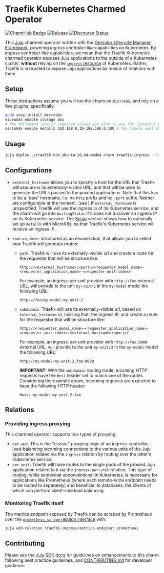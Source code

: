 # Traefik Kubernetes Charmed Operator

[![CharmHub Badge](https://charmhub.io/traefik-k8s/badge.svg)](https://charmhub.io/traefik-k8s)
[![Release](https://github.com/canonical/traefik-k8s-operator/actions/workflows/release.yaml/badge.svg)](https://github.com/canonical/traefik-k8s-operator/actions/workflows/release.yaml)
[![Discourse Status](https://img.shields.io/discourse/status?server=https%3A%2F%2Fdiscourse.charmhub.io&style=flat&label=CharmHub%20Discourse)](https://discourse.charmhub.io)

This [Juju](https://juju.is) charmed operator written with the [Operator Lifecycle Manager Framework](https://juju.is/docs/olm), powering _ingress controller-like_ capabilities on Kubernetes.
By _ingress controller-like_ capabilities, we mean that the Traefik Kubernetes charmed operator exposes Juju applications to the outside of a Kubernetes cluster, **without** relying on the [`ingress` resource](https://kubernetes.io/docs/concepts/services-networking/ingress/) of Kubernetes.
Rather, Traefik is instructed to expose Juju applications by means of relations with them.

## Setup

These instructions assume you will run the charm on [`microk8s`](https://microk8s.io), and rely on a few plugins, specifically:

```sh
sudo snap install microk8s
microk8s enable storage dns
# The following line is required unless you plan to use the `external_hostname` configuration option
microk8s enable metallb 192.168.0.10-192.168.0.100 # You likely want change these IP ranges
```

## Usage

```sh
juju deploy ./traefik-k8s_ubuntu-20.04-amd64.charm traefik-ingress --trust --resource traefik-image=ghcr.io/canonical/traefik:2.10.4
```

## Configurations

* `external_hostname` allows you to specify a host for the URL that Traefik will assume is its externally-visible URL, and that will be used to generate the URLs passed to the proxied applications. Note that this has to be a 'bare' hostname, i.e. no `http` prefix and no `:port` suffix. Neither are configurable at the moment. (see )
  If `external_hostname` is unspecified, Traefik will use the ingress ip of its Kubernetes service, and the charm will go into `WaitingStatus` if it does not discover an ingress IP on its Kubernetes service.
  The [Setup](#setup) section shows how to optionally set up `metallb` with MicroK8s, so that Traefik's Kubernetes service will receive an ingress IP.

* `routing_mode`: structured as an enumeration, that allows you to select how Traefik will generate routes:
  * `path`: Traefik will use its externally-visible url and create a route for the requester that will be structure like:

    ```
    http://<external_hostname>:<port>/<requester_model_name>-<requester_application_name>-<requester-unit-index>
    ```

    For example, an ingress-per-unit provider with `http://foo` external URL, will provide to the unit `my-unit/2` in the `my-model` model the following URL:

    ```
    http://foo/my-model-my-unit-2
    ```

  * `subdomain`: Traefik will use its externally-visible url, based on `external_hostname` or, missing that, the ingress IP, and create a route for the requester that will be structure like:

    ```
    http://<requester_model_name>-<requester_application_name>-<requester-unit-index>.<external_hostname>:<port>/
    ```

    For example, an ingress-per-unit provider with `http://foo:8080` external URL, will provide to the unit `my-unit/2` in the `my-model` model the following URL:

    ```
    http://my-model-my-unit-2.foo:8080
    ```

    **IMPORTANT:** With the `subdomain` routing mode, incoming HTTP requests have the `Host` header set to match one of the routes.
    Considering the example above, incoming requests are expected to have the following HTTP header:

    ```
    Host: my-model-my-unit-2.foo
    ```

## Relations

### Providing ingress proxying

This charmed operator supports two types of proxying:

* `per-app`: This is the "classic" proxying logic of an ingress-controller, load-balancing incoming connections to the various units of the Juju application related via the `ingress` relation by routing over the latter's Kubernetes service.
* `per-unit`: Traefik will have routes to the single pods of the proxied Juju application related to it via the `ingress-per-unit` relation.
  This type of routing, while somewhat unconventional in Kubernetes, is necessary for applications like Prometheus (where each remote-write endpoint needs to be routed to separately) and beneficial to databases, the clients of which can perform client-side load balancing

### Monitoring Traefik itself

The metrics endpoint exposed by Traefik can be scraped by Prometheus over the [`prometheus_scrape` relation interface](https://charmhub.io/prometheus-k8s/libraries/prometheus_scrape) with:

```sh
juju add-relation traefik-ingress:metrics-endpoint prometheus
```

## Contributing

Please see the [Juju SDK docs](https://juju.is/docs/sdk) for guidelines on enhancements to this charm following best practice guidelines, and [CONTRIBUTING.md](https://github.com/canonical/traefik-k8s-operator/blob/main/CONTRIBUTING.md) for developer guidance.

